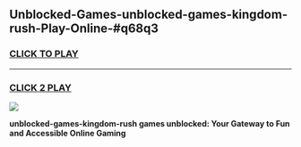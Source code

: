 
## Unblocked-Games-unblocked-games-kingdom-rush-Play-Online-#q68q3
<h3>
<a href="https://premium.freeplayer.one?title=unblocked-games-kingdom-rush&ref=27F">CLICK TO PLAY</a></h3>
<hr>

<h3>
<a href="https://premium.freeplayer.one?title=unblocked-games-kingdom-rush&ref=27F">CLICK 2 PLAY</a>
  
</h3>

<a href="https://premium.freeplayer.one?title=unblocked-games-kingdom-rush&ref=27F"><img src="https://clearcache.store/games.png"></a>


**unblocked-games-kingdom-rush games unblocked: Your Gateway to Fun and Accessible Online Gaming**
